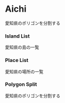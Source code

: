 Aichi
===============

愛知県のポリゴンを分割する

### Island List

愛知県の島の一覧

### Place List

愛知県の場所の一覧

### Polygon Split

愛知県のポリゴンを分割する

